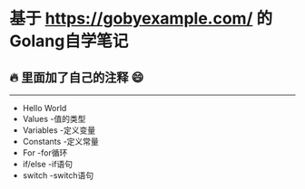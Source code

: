 # 基于 https://gobyexample.com/ 的Golang自学笔记

## :fire: 里面加了自己的注释 :smile:

-----------------------------------------------
* Hello World
* Values -值的类型
* Variables -定义变量
* Constants -定义常量
* For -for循环
* if/else -if语句
* switch -switch语句
